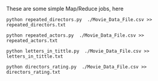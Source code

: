These are some simple Map/Reduce jobs, here 


```
python repeated_directors.py  ./Movie_Data_File.csv >> repeated_directors.txt

python repeated_actors.py  ./Movie_Data_File.csv >> repeated_actors.txt

python letters_in_tittle.py  ./Movie_Data_File.csv >> letters_in_tittle.txt

python directors_rating.py  ./Movie_Data_File.csv >> directors_rating.txt

```
